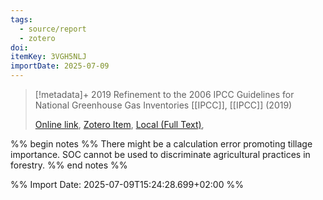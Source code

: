 ```yaml
---
tags:
  - source/report
  - zotero
doi: 
itemKey: 3VGH5NLJ
importDate: 2025-07-09
---
```

>[!metadata]+
> 2019 Refinement to the 2006 IPCC Guidelines for National Greenhouse Gas Inventories
> [[IPCC]], 
> [[IPCC]] (2019)
> 
> [Online link](https://www.ipcc-nggip.iges.or.jp/public/2019rf/pdf/4_Volume4/19R_V4_Ch05_Cropland.pdf), [Zotero Item](zotero://select/library/items/3VGH5NLJ), [Local (Full Text)](file://C:/Users/aburg/Documents/references/zotero/storage/8QBM3WVZ/IPCC2019_2019Refinement.pdf), 

%% begin notes %%
There might be a calculation error promoting tillage importance.
SOC cannot be used to discriminate agricultural practices in forestry.
%% end notes %%

%% Import Date: 2025-07-09T15:24:28.699+02:00 %%
